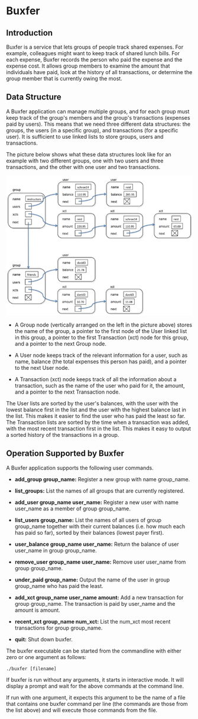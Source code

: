 # Buxfer

## Introduction
Buxfer is a service that lets groups of people track shared expenses. For example, colleagues might want to keep track of shared lunch bills. For each expense, Buxfer records the person who paid the expense and the expense cost. It allows group members to examine the amount that individuals have paid, look at the history of all transactions, or determine the group member that is currently owing the most.

## Data Structure

A Buxfer application can manage multiple groups, and for each group must keep track of the group's members and the group's transactions (expenses paid by users). This means that we need three different data structures: the groups, the users (in a specific group), and transactions (for a specific user). It is sufficient to use linked lists to store groups, users and transactions.

The picture below shows what these data structures look like for an example with two different groups, one with two users and three transactions, and the other with one user and two transactions.

![structure](./structure.jpg)

* A Group node (vertically arranged on the left in the picture above) stores the name of the group, a pointer to the first node of the User linked list in this group, a pointer to the first Transaction (xct) node for this group, and a pointer to the next Group node.

* A User node keeps track of the relevant information for a user, such as name, balance (the total expenses this person has paid), and a pointer to the next User node.

* A Transaction (xct) node keeps track of all the information about a transaction, such as the name of the user who paid for it, the amount, and a pointer to the next Transaction node.

The User lists are sorted by the user's balances, with the user with the lowest balance first in the list and the user with the highest balance last in the list. This makes it easier to find the user who has paid the least so far.<br>
The Transaction lists are sorted by the time when a transaction was added, with the most recent transaction first in the list. This makes it easy to output a sorted history of the transactions in a group.


## Operation Supported by Buxfer
A Buxfer application supports the following user commands.

* **add_group group_name:** Register a new group with name group_name.

* **list_groups:** List the names of all groups that are currently registered.

* **add_user group_name user_name:** Register a new user with name user_name as a member of group group_name.

* **list_users group_name:** List the names of all users of group group_name together with their current balances (i.e. how much each has paid so far), sorted by their balances (lowest payer first).

* **user_balance group_name user_name:** Return the balance of user user_name in group group_name.

* **remove_user group_name user_name:** Remove user user_name from group group_name.

* **under_paid group_name:** Output the name of the user in group group_name who has paid the least.

* **add_xct group_name user_name amount:** Add a new transaction for group group_name. The transaction is paid by user_name and the amount is amount.

* **recent_xct group_name num_xct:** List the num_xct most recent transactions for group group_name.

* **quit:** Shut down buxfer.

The buxfer executable can be started from the commandline with either zero or one argument as follows:

    ./buxfer [filename]

If buxfer is run without any arguments, it starts in interactive mode. It will display a prompt and wait for the above commands at the command line.

If run with one argument, it expects this argument to be the name of a file that contains one buxfer command per line (the commands are those from the list above) and will execute those commands from the file.
